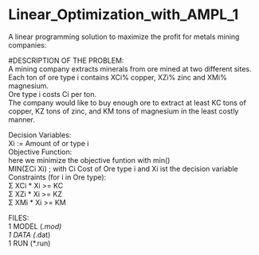 # Linear_Optimization_with_AMPL_1  
A linear programming solution to maximize the profit for metals mining companies:  

#DESCRIPTION OF THE PROBLEM:  
A mining company extracts minerals from ore mined at two different sites.   
Each ton of ore type i contains XCi% copper, XZi% zinc and XMi% magnesium.  
Ore type i costs Ci per ton.   
The company would like to buy enough ore to extract at least KC tons of copper,  KZ tons of zinc, and KM tons of magnesium in the least costly manner.  

Decision Variables:  
  Xi := Amount of or type i  
Objective Function:  
  here we minimize the objective funtion with min()  
  MIN(ΣCi Xi) ; with Ci Cost of Ore type i and Xi ist the decision variable  
Constraints (for i in Ore type):  
   Σ XCi * Xi >= KC  
   Σ XZi * Xi >= KZ  
   Σ XMi * Xi >= KM  
   
FILES:  
  1 MODEL (*.mod)  
  1 DATA (*.dat)  
  1 RUN (*.run)  
   
